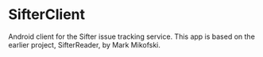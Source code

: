 SifterClient
============

Android client for the Sifter issue tracking service. This app is based on the earlier project,
SifterReader, by Mark Mikofski.
